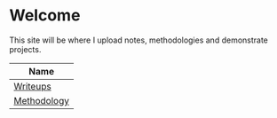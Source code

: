 # Welcome
This site will be where I upload notes, methodologies and demonstrate projects.

| Name | 
| ----------------------------------------------------- |
| [Writeups](/Writeups/README.md "Writeups")  |
| [Methodology](/Physical.md "Methodology")|
